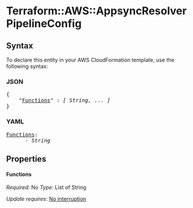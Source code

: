 # Terraform::AWS::AppsyncResolver PipelineConfig

## Syntax

To declare this entity in your AWS CloudFormation template, use the following syntax:

### JSON

<pre>
{
    "<a href="#functions" title="Functions">Functions</a>" : <i>[ String, ... ]</i>
}
</pre>

### YAML

<pre>
<a href="#functions" title="Functions">Functions</a>: <i>
      - String</i>
</pre>

## Properties

#### Functions

_Required_: No
_Type_: List of String

_Update requires_: [No interruption](https://docs.aws.amazon.com/AWSCloudFormation/latest/UserGuide/using-cfn-updating-stacks-update-behaviors.html#update-no-interrupt)

